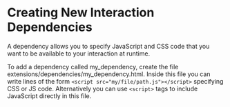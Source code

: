 # Creating New Interaction Dependencies #

A dependency allows you to specify JavaScript and CSS code that you want to be available to your interaction at runtime.

To add a dependency called my\_dependency, create the file extensions/dependencies/my\_dependency.html. Inside this file you can write lines of the form `<script src="my/file/path.js"></script>` specifying CSS or JS code. Alternatively you can use `<script>` tags to include JavaScript directly in this file.